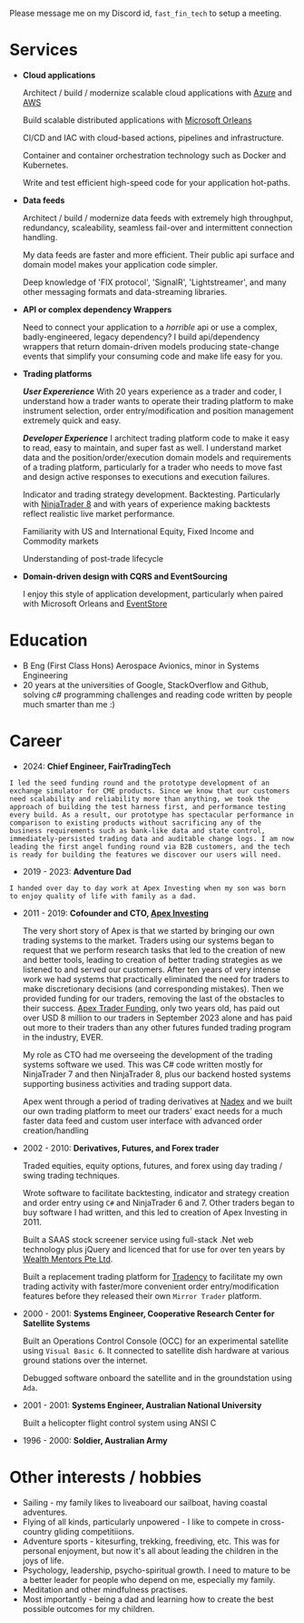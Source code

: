 Please message me on my Discord id, `fast_fin_tech` to setup a meeting.

# Services

- **Cloud applications**

    Architect / build / modernize scalable cloud applications with [Azure](https://azure.microsoft.com/en-au) and [AWS](https://aws.amazon.com/)

    Build scalable distributed applications with [Microsoft Orleans](https://learn.microsoft.com/en-us/dotnet/orleans/ "Orleans home page")

    CI/CD and IAC with cloud-based actions, pipelines and infrastructure.

    Container and container orchestration technology such as Docker and Kubernetes.

    Write and test efficient high-speed code for your application hot-paths.

- **Data feeds**

  Architect / build / modernize data feeds with extremely high throughput, redundancy, scaleability, seamless fail-over and intermittent connection handling.

  My data feeds are faster and more efficient. Their public api surface and domain model makes your application code simpler.
  
  Deep knowledge of 'FIX protocol', 'SignalR', 'Lightstreamer', and many other messaging formats and data-streaming libraries.

- **API or complex dependency Wrappers**

  Need to connect your application to a *horrible* api or use a complex, badly-engineered, legacy dependency? I build api/dependency wrappers that return domain-driven models producing state-change events that simplify your consuming code and make life easy for you.

- **Trading platforms**

  __*User Expererience*__ With 20 years experience as a trader and coder, I understand how a trader wants to operate their trading platform to make instrument selection, order entry/modification and position management extremely quick and easy.

  __*Developer Experience*__ I architect trading platform code to make it easy to read, easy to maintain, and super fast as well. I understand market data and the position/order/execution domain models and requirements of a trading platform, particularly for a trader who needs to move fast and design active responses to executions and execution failures.

  Indicator and trading strategy development. Backtesting. Particularly with [NinjaTrader 8](https://ninjatrader.com/) and with years of experience making backtests reflect realistic live market performance.

  Familiarity with US and International Equity, Fixed Income and Commodity markets

  Understanding of post-trade lifecycle
  
- **Domain-driven design with CQRS and EventSourcing**

  I enjoy this style of application development, particularly when paired with Microsoft Orleans and [EventStore](https://www.eventstore.com/)

# Education
 - B Eng (First Class Hons) Aerospace Avionics, minor in Systems Engineering
 - 20 years at the universities of Google, StackOverflow and Github, solving c# programming challenges and reading code written by people much smarter than me :)
    
# Career

   - 2024:  **Chief Engineer, FairTradingTech**
     
    I led the seed funding round and the prototype development of an exchange simulator for CME products. Since we know that our customers need scalability and reliability more than anything, we took the approach of building the test harness first, and performance testing every build. As a result, our prototype has spectacular performance in comparison to existing products without sacrificing any of the business requirements such as bank-like data and state control, immediately-persisted trading data and auditable change logs. I am now leading the first angel funding round via B2B customers, and the tech is ready for building the features we discover our users will need.
 
   - 2019 - 2023: **Adventure Dad**
 
    I handed over day to day work at Apex Investing when my son was born to enjoy quality of life with family as a dad.

  - 2011 - 2019: **Cofounder and CTO, [Apex Investing](https://apexinvesting.com/)**

    The very short story of Apex is that we started by bringing our own trading systems to the market. Traders using our systems began to request that we perform research tasks that led to the creation of new and better tools, leading to creation of better trading strategies as we listened to and served our customers. After ten years of very intense work we had systems that practically eliminated the need for traders to make discretionary decisions (and corresponding mistakes). Then we provided funding for our traders, removing the last of the obstacles to their success. [Apex Trader Funding](https://apextraderfunding.com), only two years old, has paid out over USD 8 million to our traders in September 2023 alone and has paid out more to their traders than any other futures funded trading program in the industry, EVER.

    My role as CTO had me overseeing the development of the trading systems software we used. This was C# code written mostly for NinjaTrader 7 and then NinjaTrader 8, plus our backend hosted systems supporting business activities and trading support data.

    Apex went through a period of trading derivatives at [Nadex](https://nadex.com) and we built our own trading platform to meet our traders' exact needs for a much faster data feed and custom user interface with advanced order creation/handling

  - 2002 - 2010: **Derivatives, Futures, and Forex trader**

    Traded equities, equity options, futures, and forex using day trading / swing trading techniques.

    Wrote software to facilitate backtesting, indicator and strategy creation and order entry using `C#` and NinjaTrader 6 and 7. Other traders began to buy software I had written, and this led to creation of Apex Investing in 2011.

    Built a SAAS stock screener service using full-stack .Net web technology plus jQuery and licenced that for use for over ten years by [Wealth Mentors Pte Ltd](https://www.wealthcreationmentors.com/).

    Built a replacement trading platform for [Tradency](https://www.tradency.com/) to facilitate my own trading activity with faster/more convenient order entry/modification features before they released their own `Mirror Trader` platform.

  - 2000 - 2001: **Systems Engineer, Cooperative Research Center for Satellite Systems**

    Built an Operations Control Console (OCC) for an experimental satellite using `Visual Basic 6`. It connected to satellite dish hardware at various ground stations over the internet.

    Debugged software onboard the satellite and in the groundstation using `Ada`.
  
  - 2001 - 2001: **Systems Engineer, Australian National University**

    Built a helicopter flight control system using ANSI C
  
  - 1996 - 2000: **Soldier, Australian Army**
  
  # Other interests / hobbies
  - Sailing - my family likes to liveaboard our sailboat, having coastal adventures.
  - Flying of all kinds, particularly unpowered - I like to compete in cross-country gliding competitiions.
  - Adventure sports - kitesurfing, trekking, freediving, etc. This was for personal enjoyment, but now it's all about leading the children in the joys of life.
  - Psychology, leadership, psycho-spiritual growth. I need to mature to be a better leader for people who depend on me, especially my family.
  - Meditation and other mindfulness practises.
  - Most importantly - being a dad and learning how to create the best possible outcomes for my children.
